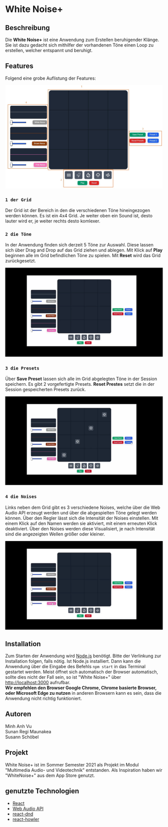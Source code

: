 # White Noise+

## Beschreibung

Die **White Noise+** ist eine Anwendung zum Erstellen beruhigender Klänge. Sie ist dazu gedacht sich mithilfer der vorhandenen Töne einen Loop zu erstellen, welcher entspannt und beruhigt. 

## Features

Folgend eine grobe Auflistung der Features:

![Picture of the Web App Calming Sounds](public/readme_files/WN1.jpg?raw=true "Überblick über die 'White Noise+' Web App")

### `1 der Grid`

Der Grid ist der Bereich in den die verschiedenen Töne hineingezogen werden können. Es ist ein 4x4 Grid. Je weiter oben ein Sound ist, desto lauter wird er, je weiter rechts desto komlexer.

### `2 die Töne`

In der Anwendung finden sich derzeit 5 Töne zur Auswahl. Diese lassen sich über Drag and Drop auf das Grid ziehen und ablegen. Mit Klick auf **Play** beginnen alle im Grid befindlichen Töne zu spielen. Mit **Reset** wird das Grid zurückgesetzt.

![GIF wie Töne in Grid gezogen werden](public/readme_files/WN2.gif?raw=true "Nutzung der Töne und des Grid")

### `3 die Presets`

Über **Save Preset** lassen sich alle im Grid abgelegten Töne in der Session speichern. Es gibt 2 vorgefertigte Presets. **Reset Prestes** setzt die in der Session gespeicherten Presets zurück.

![GIF wie Töne in Presets gespeichert werden können](public/readme_files/WN3.gif?raw=true "Nutzung der Presets")

### `4 die Noises`

Links neben dem Grid gibt es 3 verschiedene Noises, welche über die Web Audio API erzeugt werden und über die abgespielten Töne gelegt werden können. Über den Regler lässt sich die Intensität der Noises einstellen. Mit einem Klick auf den Namen werden sie aktiviert, mit einem erneuten Klick deaktiviert. Über den Noises werden diese Visualisiert, je nach Intensität sind die angezeigten Wellen größer oder kleiner.

![GIF wie Noises genutzt werden](public/readme_files/WN4.gif?raw=true "Nutzung der Noises")

## Installation

Zum Starten der Anwendung wird [Node.js](https://nodejs.org/en/) benötigt. Bitte der Verlinkung zur Installation folgen, falls nötig. Ist Node.js installiert. Dann kann die Anwendung über die Eingabe des Befehls `npm start` in das Terminal gestartet werden. Meist öffnet sich automatisch der Browser automatisch, sollte dies nicht der Fall sein, so ist "White Noise+" über [http://localhost:3000](http://localhost:3000) aufrufbar. \
**Wir empfehlen den Browser Google Chrome, Chrome basierte Browser, oder Microsoft Edge zu nutzen** in anderen Browsern kann es sein, dass die Anwendung nicht richtig funktioniert.

## Autoren 

Minh Anh Vu \
Sunan Regi Maunakea \
Susann Schöbel

## Projekt

White Noise+ ist im Sommer Semester 2021 als Projekt im Modul "Multimedia Audio- und Videotechnik" entstanden. Als Inspiration haben wir "WhiteNoise+" aus dem App Store genutzt.

## genutzte Technologien

- [React](https://reactjs.org/)
- [Web Audio API](https://developer.mozilla.org/en-US/docs/Web/API/Web_Audio_API)
- [react-dnd](https://github.com/react-dnd/react-dnd/)
- [react-howler](https://github.com/thangngoc89/react-howler)
